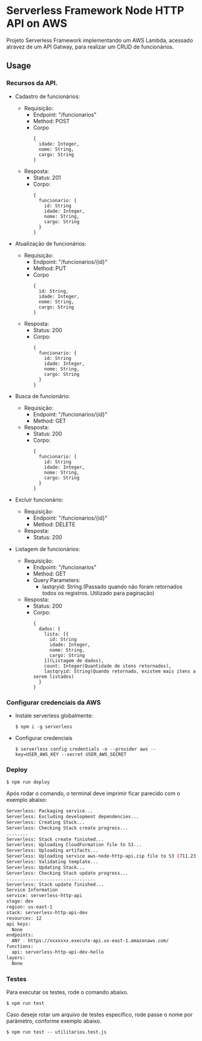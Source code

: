 # Serverless Framework Node HTTP API on AWS

Projeto Serverless Framework implementando um AWS Lambda, acessado atravez de um API Gatway, para realizar um CRUD de funcionários.

## Usage
### Recursos da API.
  - Cadastro de funcionários:
    - Requisição:
      - Endpoint: "/funcionarios"
      - Method: POST
      - Corpo
        ```
        {
          idade: Integer,
          nome: String,
          cargo: String
        }
        ```
    - Resposta:
      - Status: 201
      - Corpo:
        ```
        {
          funcionario: {
            id: String
            idade: Integer,
            nome: String,
            cargo: String
          }
        }
        ```

  - Atualização de funcionários:
    - Requisição:
      - Endpoint: "/funcionarios/{id}"
      - Method: PUT
      - Corpo
        ```
        {
          id: String,
          idade: Integer,
          nome: String,
          cargo: String
        }
        ```
    - Resposta:
      - Status: 200
      - Corpo:
        ```
        {
          funcionario: {
            id: String
            idade: Integer,
            nome: String,
            cargo: String
          }
        }
        ```
  - Busca de funcionário:
    - Requisição:
      - Endpoint: "/funcionarios/{id}"
      - Method: GET
    - Resposta:
      - Status: 200
      - Corpo:
        ```
        {
          funcionario: {
            id: String
            idade: Integer,
            nome: String,
            cargo: String
          }
        }
        ```
  - Excluir funcionário:
    - Requisição:
      - Endpoint: "/funcionarios/{id}"
      - Method: DELETE
    - Resposta:
      - Status: 200
  - Listagem de funcionários:
    - Requisição:
      - Endpoint: "/funcionarios"
      - Method: GET
      - Query Parameters:
        - lastqryid: String.(Passado quando não foram retornados todos os registros. Utilizado para paginação)
    - Resposta:
      - Status: 200
      - Corpo:
        ```
        {
          dados: {
            lista: [{
              id: String
              idade: Integer,
              nome: String,
              cargo: String
            }](Listagem de dados),
            count: Integer(Quantidade de itens retornados),
            lastqryid: String(Quando retornado, existem mais itens a serem listados)
          }
        }
        ```

### Configurar credenciais da AWS
  - Instale serverless globalmente: 
    ```
    $ npm i -g serverless
    ```
  - Configurar credenciais
    ```
    $ serverless config credentials -o --provider aws --key=USER_AWS_KEY --secret USER_AWS_SECRET
    ```

### Deploy

```
$ npm run deploy
```

Após rodar o comando, o terminal deve imprimir ficar parecido com o exemplo abaixo:

```bash
Serverless: Packaging service...
Serverless: Excluding development dependencies...
Serverless: Creating Stack...
Serverless: Checking Stack create progress...
........
Serverless: Stack create finished...
Serverless: Uploading CloudFormation file to S3...
Serverless: Uploading artifacts...
Serverless: Uploading service aws-node-http-api.zip file to S3 (711.23 KB)...
Serverless: Validating template...
Serverless: Updating Stack...
Serverless: Checking Stack update progress...
.................................
Serverless: Stack update finished...
Service Information
service: serverless-http-api
stage: dev
region: us-east-1
stack: serverless-http-api-dev
resources: 12
api keys:
  None
endpoints:
  ANY - https://xxxxxxx.execute-api.us-east-1.amazonaws.com/
functions:
  api: serverless-http-api-dev-hello
layers:
  None
```

### Testes

Para executar os testes, rode o comando abaixo.
```
$ npm run test
```

Caso deseje rotar um arquivo de testes específico, rode passe o nome por parâmetro, conforme exemplo abaixo.

```
$ npm run test -- utilitarios.test.js
```